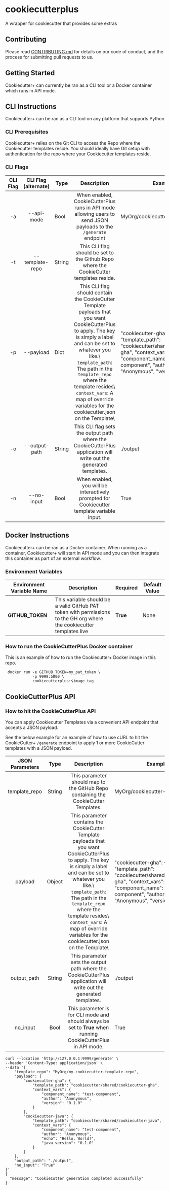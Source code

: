# cookiecutterplus
A wrapper for cookiecutter that provides some extras

## Contributing
Please read [CONTRIBUTING.md](CONTRIBUTING.md) for details on our code of conduct, and the process for submitting pull requests to us.

## Getting Started
Cookiecutter+ can currently be ran as a CLI tool or a Docker container which runs in API mode.

## CLI Instructions
Cookiecutter+ can be ran as a CLI tool on any platform that supports Python

### CLI Prerequisites
Cookiecutter+ relies on the Git CLI to access the Repo where the Cookiecutter templates reside.  You should ideally have Git setup with authentication for the repo where your Cookiecutter templates reside.

### CLI Flags
| CLI Flag | CLI Flag (alternate) | Type   |                                                                                                                                                                 **Description**                                                                                                                                                                 | **Example**                                                                                                                                                                                                                                                          | **Required** | **Default Value** |
|:--------:|:--------------------:|--------|:-----------------------------------------------------------------------------------------------------------------------------------------------------------------------------------------------------------------------------------------------------------------------------------------------------------------------------------------------:|----------------------------------------------------------------------------------------------------------------------------------------------------------------------------------------------------------------------------------------------------------------------|:------------:|:-----------------:|
| -a       | --api-mode           | Bool   | When enabled, CookieCutterPlus runs in API mode allowing users to send JSON payloads to the `/generate` endpoint                                                                                                                                                                                                                                | MyOrg/cookiecutter-templates                                                                                                                                                                                                                                         |     **True** |              None |
| -t       | --template-repo      | String | This CLI flag should be set to the Github Repo where the CookieCutter templates reside.                                                                                                                                                                                                                                                         |                                                                                                                                                                                                                                                                      |              |                   |
| -p       | --payload            | Dict   | This CLI flag should contain the CookieCutter Template payloads that you want CookieCutterPlus to apply.  The key is simply a label and can be set to whatever you like.\\  `template_path`: The path in the `template_repo` where the template resides\ `context_vars`: A map of override variables for the cookiecutter.json on the Template\ | "cookiecutter-gha": {             "template_path": "cookiecutter/shared/cookiecutter-gha",             "context_vars": {                 "component_name": "test-component",                 "author": "Anonymous",                 "version": "0.1.0"             } |     **True** |              None |
| -o       | --output-path        | String | This CLI flag sets the output path where the CookieCutterPlus application will write out the generated templates.                                                                                                                                                                                                                               | ./output                                                                                                                                                                                                                                                             |     **True** |              None |
| -n       | --no-input           | Bool   | When enabled, you will be interactively prompted for Cookiecutter template variable input.                                                                                                                                                                                                                                                      | True                                                                                                                                                                                                                                                                 |     **True** |              True |

## Docker Instructions
Cookiecutter+ can be ran as a Docker container.  When running as a container, Cookiecutter+ will start in API mode and you can then integrate this container as part of an external workflow.

### Environment Variables
| Environment Variable Name | Description                                                                                                           | Required | Default Value |
|---------------------------|-----------------------------------------------------------------------------------------------------------------------|----------|---------------|
| **GITHUB_TOKEN**          | This variable should be a valid GitHub PAT token with permissions to the GH org where the cookiecutter templates live | **True** |          None |

### How to run the CookieCutterPlus Docker container
This is an example of how to run the Cookiecutter+ Docker image in this repo.
```
 docker run -e GITHUB_TOKEN=my_pat_token \
            -p 9999:5000 \
            cookiecutterplus:$image_tag
```

## CookieCutterPlus API

### How to hit the CookieCutterPlus API
You can apply Cookiecutter Templates via a convenient API endpoint that accepts a JSON payload.

See the below example for an example of how to use cURL to hit the CookieCutter+ `/generate` endpoint to apply 1 or more CookieCutter templates with a JSON payload.

| **JSON Parameters** | **Type** |                                                                                                                                                               **Description**                                                                                                                                                              | **Example**                                                                                                                                                                                                                                                          | **Required** | **Default Value** |
|:-------------------:|:--------:|:------------------------------------------------------------------------------------------------------------------------------------------------------------------------------------------------------------------------------------------------------------------------------------------------------------------------------------------:|----------------------------------------------------------------------------------------------------------------------------------------------------------------------------------------------------------------------------------------------------------------------|:------------:|:-----------------:|
| template_repo       | String   | This parameter should map to the GitHub Repo containing the CookieCutter Templates.                                                                                                                                                                                                                                                        | MyOrg/cookiecutter-templates                                                                                                                                                                                                                                         |     **True** |              None |
| payload             | Object   | This parameter contains the CookieCutter Template payloads that you want CookieCutterPlus to apply.  The key is simply a label and can be set to whatever you like.\\  `template_path`: The path in the `template_repo` where the template resides\ `context_vars`: A map of override variables for the cookiecutter.json on the Template\ | "cookiecutter-gha": {             "template_path": "cookiecutter/shared/cookiecutter-gha",             "context_vars": {                 "component_name": "test-component",                 "author": "Anonymous",                 "version": "0.1.0"             } |     **True** |              None |
| output_path         | String   | This parameter sets the output path where the CookieCutterPlus application will write out the generated templates.                                                                                                                                                                                                                         | ./output                                                                                                                                                                                                                                                             |     **True** |              None |
| no_input            | Bool     | This parameter is for CLI mode and should always be set to **True** when running CookieCutterPlus in API mode.                                                                                                                                                                                                                             | True                                                                                                                                                                                                                                                                 |     **True** |              True |

```
curl --location 'http://127.0.0.1:9999/generate' \
--header 'Content-Type: application/json' \
--data '{
    "template_repo": "MyOrg/my-cookiecutter-template-repo",
    "payload": {
        "cookiecutter-gha": {
            "template_path": "cookiecutter/shared/cookiecutter-gha",
            "context_vars": {
                "component_name": "test-component",
                "author": "Anonymous",
                "version": "0.1.0"
            }
        },
        "cookiecutter-java": {
            "template_path": "cookiecutter/shared/cookiecutter-java",
            "context_vars": {
                "component_name": "test-component",
                "author": "Anonymous",
                "echo": "Hello, World!",
                "java_version": "0.1.0"
            }
        }
    },
    "output_path": "./output",
    "no_input": "True"
}'
{
  "message": "CookieCutter generation completed successfully"
}
```
